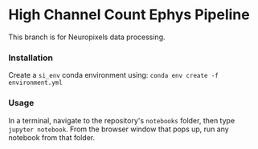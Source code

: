 # High Channel Count Ephys Pipeline
This branch is for Neuropixels data processing.

### Installation 
Create a `si_env` conda environment using:
`conda env create -f environment.yml`

### Usage
In a terminal, navigate to the repository's `notebooks` folder, then type `jupyter notebook`.
From the browser window that pops up, run any notebook from that folder.
 


